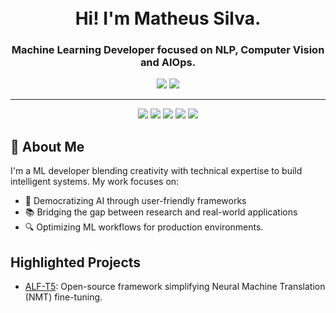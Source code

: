 
<h1 align="center">
  <br>
  Hi! I'm Matheus Silva.
  <br>
</h1>

<h3 align="center">Machine Learning Developer focused on NLP, Computer Vision and AIOps.</h3>

<p align="center">
  <a href="https://linkedin.com/in/matjsilva"><img src="https://img.shields.io/badge/LinkedIn-0077B5?style=for-the-badge&logo=linkedin&logoColor=white" /></a>
  <a href="mailto:matjsz42@gmail.com"><img src="https://img.shields.io/badge/Gmail-D14836?style=for-the-badge&logo=gmail&logoColor=white" /></a>
</p>

<hr/>

<p align="center">
 <img src="https://img.shields.io/badge/python-3670A0?style=for-the-badge&logo=python&logoColor=ffdd54" />
 <img src="https://img.shields.io/badge/PyTorch-EE4C2C?style=for-the-badge&logo=pytorch&logoColor=white" />
 <img src="https://img.shields.io/badge/-Pandas-333333?style=for-the-badge&logo=pandas&logoColor=white" />
 <img src="https://img.shields.io/badge/-Polars-333333?style=for-the-badge&logo=polars&logoColor=white" />
 <img src="https://img.shields.io/badge/docker-257bd6?style=for-the-badge&logo=docker&logoColor=white" />
</p>

## 🚀 About Me
I'm a ML developer blending creativity with technical expertise to build intelligent systems. My work focuses on:
- 🤖 Democratizing AI through user-friendly frameworks
- 📚 Bridging the gap between research and real-world applications
- 🔍 Optimizing ML workflows for production environments.

## Highlighted Projects

- [ALF-T5](https://github.com/matjsz/alf-t5): Open-source framework simplifying Neural Machine Translation (NMT) fine-tuning.
